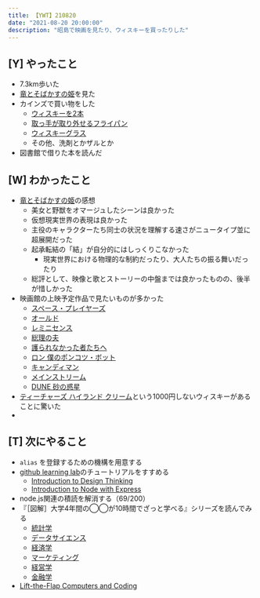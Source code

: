 ```yaml
---
title: 【YWT】210820
date: "2021-08-20 20:00:00"
description: "昭島で映画を見たり、ウィスキーを買ったりした"
---
```


## [Y] やったこと

- 7.3km歩いた
- [竜とそばかすの姫](https://twitter.com/camomile_cafe/status/1428542913831608324?s=20)を見た
- カインズで買い物をした
  - [ウィスキーを2本](https://twitter.com/camomile_cafe/status/1428592668116873219?s=20)
  - [取っ手が取り外せるフライパン](https://twitter.com/camomile_cafe/status/1428598903532756994?s=20)
  - [ウィスキーグラス](https://twitter.com/camomile_cafe/status/1428604089483464704?s=20)
  - その他、洗剤とかザルとか
- 図書館で借りた本を読んだ

## [W] わかったこと

- [竜とそばかすの姫](https://twitter.com/camomile_cafe/status/1428542913831608324?s=20)の感想
  - 美女と野獣をオマージュしたシーンは良かった
  - 仮想現実世界の表現は良かった
  - 主役のキャラクターたち同士の状況を理解する速さがニュータイプ並に超展開だった
  - 起承転結の「結」が自分的にはしっくりこなかった
    - 現実世界における物理的な制約だったり、大人たちの振る舞いだったり
  - 総評として、映像と歌とストーリーの中盤までは良かったものの、後半が惜しかった
- 映画館の上映予定作品で見たいものが多かった
  - [スペース・プレイヤーズ](https://wwws.warnerbros.co.jp/space-players/)
  - [オールド](https://old-movie.jp/)
  - [レミニセンス](https://wwws.warnerbros.co.jp/reminiscence-movie/index.html)
  - [総理の夫](https://first-gentleman.jp/)
  - [護られなかった者たちへ](https://movies.shochiku.co.jp/mamorare/)
  - [ロン 僕のポンコツ・ボット](https://www.20thcenturystudios.jp/movie/ron.html)
  - [キャンディマン](https://www.universalpictures.jp/micro/candyman)
  - [メインストリーム](https://happinet-phantom.com/mainstream/)
  - [DUNE 砂の惑星](https://wwws.warnerbros.co.jp/dune-movie/)
- [ティーチャーズ ハイランド クリーム](https://www.amazon.co.jp/dp/B001TP4S26)という1000円しないウィスキーがあることに驚いた
- 

## [T] 次にやること

- `alias` を登録するための機構を用意する
- [github learning lab](https://lab.github.com/githubtraining)のチュートリアルをすすめる
  - [Introduction to Design Thinking](https://lab.github.com/githubtraining/introduction-to-design-thinking)
  - [Introduction to Node with Express](https://lab.github.com/everydeveloper/introduction-to-node-with-express)
- node.js関連の積読を解消する（69/200）
- 『［図解］大学4年間の◯◯が10時間でざっと学べる』シリーズを読んでみる
  - [統計学](https://www.amazon.co.jp/dp/B07PXB4NN9)
  - [データサイエンス](https://www.amazon.co.jp/dp/B07XNW3TQM)
  - [経済学](https://www.amazon.co.jp/dp/B01KNLFHH6)
  - [マーケティング](https://www.amazon.co.jp/dp/B07BNC2SV3)
  - [経営学](https://www.amazon.co.jp/dp/B071SKDF3L)
  - [金融学](https://www.amazon.co.jp/dp/B07BB6Z7FW)
- [Lift-the-Flap Computers and Coding](https://www.amazon.co.jp/dp/1409591514)

<!-- https://twitter.com/camomile_cafe/status/1428673735448424449?s=20 -->
